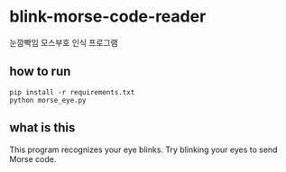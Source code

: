 # blink-morse-code-reader
눈깜빡임 모스부호 인식 프로그램

## how to run
```
pip install -r requirements.txt
python morse_eye.py
```

## what is this

This program recognizes your eye blinks.
Try blinking your eyes to send Morse code.


